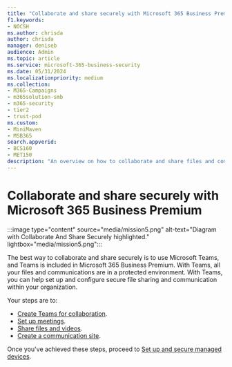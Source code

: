 ```yaml
---
title: "Collaborate and share securely with Microsoft 365 Business Premium"
f1.keywords:
- NOCSH
ms.author: chrisda
author: chrisda
manager: deniseb
audience: Admin
ms.topic: article
ms.service: microsoft-365-business-security
ms.date: 05/31/2024
ms.localizationpriority: medium
ms.collection:
- M365-Campaigns
- m365solution-smb
- m365-security
- tier2
- trust-pod
ms.custom:
- MiniMaven
- MSB365
search.appverid:
- BCS160
- MET150
description: "An overview on how to collaborate and share files and communicate securely using Teams in Microsoft 365 Business Premium. In the closed environment provide by Teams, files and communications are free from cyber threats and cyberattacks."
---
```


# Collaborate and share securely with Microsoft 365 Business Premium

:::image type="content" source="media/mission5.png" alt-text="Diagram with Collaborate And Share Securely highlighted." lightbox="media/mission5.png":::

The best way to collaborate and share securely is to use Microsoft Teams, and Teams is included in Microsoft 365 Business Premium. With Teams, all your files and communications are in a protected environment. With Teams, you can help set up and configure secure file sharing and communication within your organization.

Your steps are to:

- [Create Teams for collaboration](create-teams-for-collaboration.md).
- [Set up meetings](set-up-meetings.md).
- [Share files and videos](share-files-and-videos.md).
- [Create a communication site](create-communications-site.md).

Once you've achieved these steps, proceed to [Set up and secure managed devices](m365bp-protect-managed-devices.md).
